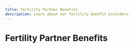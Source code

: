```yaml
---
title: Fertility Partner Benefits
description: Learn about our fertility benefit providers.
---
```


# Fertility Partner Benefits